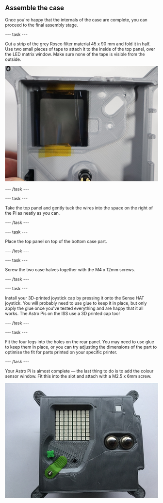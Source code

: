 ## Assemble the case

Once you're happy that the internals of the case are complete, you can proceed to the final assembly stage.

--- task ---

Cut a strip of the grey Rosco filter material 45 x 90 mm and fold it in half. Use two small pieces of tape to attach it to the inside of the top panel, over the LED matrix window. Make sure none of the tape is visible from the outside.

![Photo showing the LED matrix filter held in place with two small pieces of tape](images/sunglasses.jpg)

--- /task ---

--- task ---

Take the top panel and gently tuck the wires into the space on the right of the Pi as neatly as you can.

--- /task ---

--- task ---

Place the top panel on top of the bottom case part.

--- /task ---

--- task ---

Screw the two case halves together with the M4 x 12mm screws.

--- /task ---

--- task ---

Install your 3D-printed joystick cap by pressing it onto the Sense HAT joystick. You will probably need to use glue to keep it in place, but only apply the glue once you've tested everything and are happy that it all works. The Astro Pis on the ISS use a 3D printed cap too!

--- /task ---

--- task ---

Fit the four legs into the holes on the rear panel. You may need to use glue to keep them in place, or you can try adjusting the dimensions of the part to optimise the fit for parts printed on your specific printer. 

--- /task ---

Your Astro Pi is almost complete — the last thing to do is to add the colour sensor window. Fit this into the slot and attach with a M2.5 x 6mm screw.

![A photo of a 3D printed Flight Unit with a green joystick cap and light sensor window](images/ls_window.jpg)